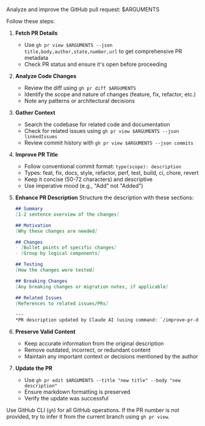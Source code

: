 Analyze and improve the GitHub pull request: $ARGUMENTS

Follow these steps:

1. **Fetch PR Details**
   - Use `gh pr view $ARGUMENTS --json title,body,author,state,number,url` to get comprehensive PR metadata
   - Check PR status and ensure it's open before proceeding

2. **Analyze Code Changes**
   - Review the diff using `gh pr diff $ARGUMENTS`
   - Identify the scope and nature of changes (feature, fix, refactor, etc.)
   - Note any patterns or architectural decisions

3. **Gather Context**
   - Search the codebase for related code and documentation
   - Check for related issues using `gh pr view $ARGUMENTS --json linkedIssues`
   - Review commit history with `gh pr view $ARGUMENTS --json commits`

4. **Improve PR Title**
   - Follow conventional commit format: `type(scope): description`
   - Types: feat, fix, docs, style, refactor, perf, test, build, ci, chore, revert
   - Keep it concise (50-72 characters) and descriptive
   - Use imperative mood (e.g., "Add" not "Added")

5. **Enhance PR Description**
   Structure the description with these sections:
   
   ```markdown
   ## Summary
   [1-2 sentence overview of the changes]
   
   ## Motivation
   [Why these changes are needed]
   
   ## Changes
   - [Bullet points of specific changes]
   - [Group by logical components]
   
   ## Testing
   [How the changes were tested]
   
   ## Breaking Changes
   [Any breaking changes or migration notes, if applicable]
   
   ## Related Issues
   [References to related issues/PRs]
   
   ---
   *PR description updated by Claude AI (using command: `/improve-pr-desc $ARGUMENTS`)*
   ```

6. **Preserve Valid Content**
   - Keep accurate information from the original description
   - Remove outdated, incorrect, or redundant content
   - Maintain any important context or decisions mentioned by the author

7. **Update the PR**
   - Use `gh pr edit $ARGUMENTS --title "new title" --body "new description"`
   - Ensure markdown formatting is preserved
   - Verify the update was successful

Use GitHub CLI (`gh`) for all GitHub operations. If the PR number is not provided, try to infer it from the current branch using `gh pr view`.
